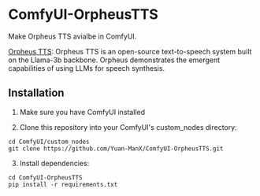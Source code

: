 # ComfyUI-OrpheusTTS

Make Orpheus TTS avialbe in ComfyUI.

[Orpheus TTS](https://github.com/canopyai/Orpheus-TTS): Orpheus TTS is an open-source text-to-speech system built on the Llama-3b backbone. Orpheus demonstrates the emergent capabilities of using LLMs for speech synthesis.


## Installation

1. Make sure you have ComfyUI installed

2. Clone this repository into your ComfyUI's custom_nodes directory:
```
cd ComfyUI/custom_nodes
git clone https://github.com/Yuan-ManX/ComfyUI-OrpheusTTS.git
```

3. Install dependencies:
```
cd ComfyUI-OrpheusTTS
pip install -r requirements.txt
```

